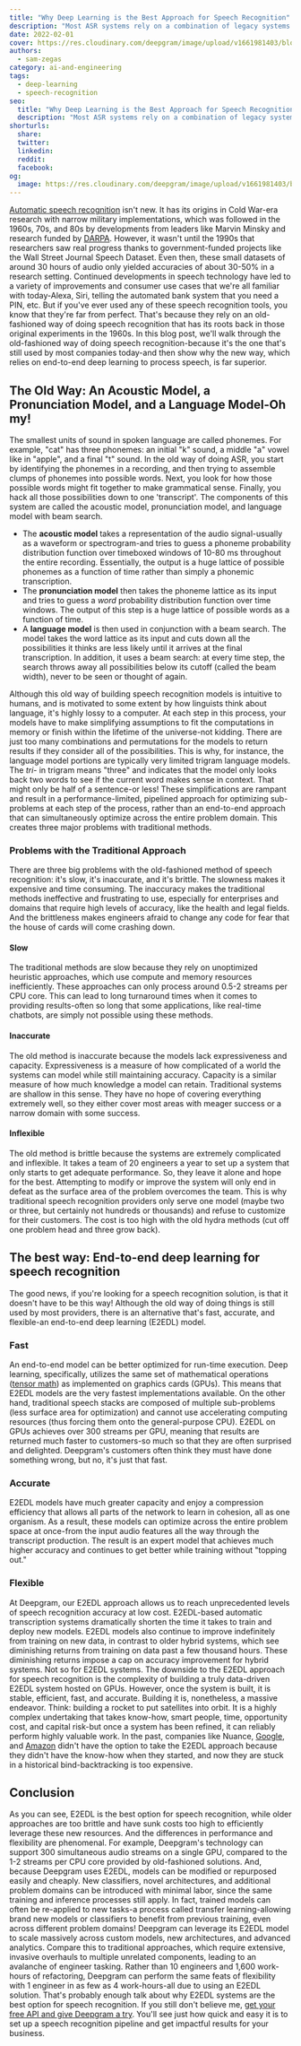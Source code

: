 ```yaml
---
title: "Why Deep Learning is the Best Approach for Speech Recognition"
description: "Most ASR systems rely on a combination of legacy systems that are slow, inaccurate, and inflexible. Learn why deep learning is a better approach."
date: 2022-02-01
cover: https://res.cloudinary.com/deepgram/image/upload/v1661981403/blog/deep-learning-speech-recognition/why-dl-is-best-for-speech-recognition-thumb-554x22.png
authors:
  - sam-zegas
category: ai-and-engineering
tags:
  - deep-learning
  - speech-recognition
seo:
  title: "Why Deep Learning is the Best Approach for Speech Recognition"
  description: "Most ASR systems rely on a combination of legacy systems that are slow, inaccurate, and inflexible. Learn why deep learning is a better approach."
shorturls:
  share: 
  twitter: 
  linkedin: 
  reddit: 
  facebook: 
og:
  image: https://res.cloudinary.com/deepgram/image/upload/v1661981403/blog/deep-learning-speech-recognition/why-dl-is-best-for-speech-recognition-thumb-554x22.png
---
```


[Automatic speech recognition](https://blog.deepgram.com/what-is-asr/) isn't new. It has its origins in Cold War-era research with narrow military implementations, which was followed in the 1960s, 70s, and 80s by developments from leaders like Marvin Minsky and research funded by [DARPA](https://en.wikipedia.org/wiki/DARPA). However, it wasn't until the 1990s that researchers saw real progress thanks to government-funded projects like the Wall Street Journal Speech Dataset. Even then, these small datasets of around 30 hours of audio only yielded accuracies of about 30-50% in a research setting. Continued developments in speech technology have led to a variety of improvements and consumer use cases that we're all familiar with today-Alexa, Siri, telling the automated bank system that you need a PIN, etc. But if you've ever used any of these speech recognition tools, you know that they're far from perfect. That's because they rely on an old-fashioned way of doing speech recognition that has its roots back in those original experiments in the 1960s. In this blog post, we'll walk through the old-fashioned way of doing speech recognition-because it's the one that's still used by most companies today-and then show why the new way, which relies on end-to-end deep learning to process speech, is far superior.

## The Old Way: An Acoustic Model, a Pronunciation Model, and a Language Model-Oh my!

The smallest units of sound in spoken language are called phonemes. For example, "cat" has three phonemes: an initial "k" sound, a middle "a" vowel like in "apple", and a final "t" sound. In the old way of doing ASR, you start by identifying the phonemes in a recording, and then trying to assemble clumps of phonemes into possible words. Next, you look for how those possible words might fit together to make grammatical sense. Finally, you hack all those possibilities down to one 'transcript'. The components of this system are called the acoustic model, pronunciation model, and language model with beam search.

*   The **acoustic model** takes a representation of the audio signal-usually as a waveform or spectrogram-and tries to guess a phoneme probability distribution function over timeboxed windows of 10-80 ms throughout the entire recording. Essentially, the output is a huge lattice of possible phonemes as a function of time rather than simply a phonemic transcription.
*   The **pronunciation model** then takes the phoneme lattice as its input and tries to guess a _word_ probability distribution function over time windows. The output of this step is a huge lattice of possible words as a function of time.
*   A **language model** is then used in conjunction with a beam search. The model takes the word lattice as its input and cuts down all the possibilities it thinks are less likely until it arrives at the final transcription. In addition, it uses a beam search: at every time step, the search throws away all possibilities below its cutoff (called the beam width), never to be seen or thought of again.

Although this old way of building speech recognition models is intuitive to humans, and is motivated to some extent by how linguists think about language, it's highly lossy to a computer. At each step in this process, your models have to make simplifying assumptions to fit the computations in memory or finish within the lifetime of the universe-not kidding. There are just too many combinations and permutations for the models to return results if they consider all of the possibilities. This is why, for instance, the language model portions are typically very limited trigram language models. The _tri-_ in trigram means "three" and indicates that the model only looks back two words to see if the current word makes sense in context. That might only be half of a sentence-or less! These simplifications are rampant and result in a performance-limited, pipelined approach for optimizing sub-problems at each step of the process, rather than an end-to-end approach that can simultaneously optimize across the entire problem domain. This creates three major problems with traditional methods.

<whitepaperpromo whitepaper="latest"></whitepaperpromo>



### Problems with the Traditional Approach

There are three big problems with the old-fashioned method of speech recognition: it's slow, it's inaccurate, and it's brittle. The slowness makes it expensive and time consuming. The inaccuracy makes the traditional methods ineffective and frustrating to use, especially for enterprises and domains that require high levels of accuracy, like the health and legal fields. And the brittleness makes engineers afraid to change any code for fear that the house of cards will come crashing down.

#### Slow

The traditional methods are slow because they rely on unoptimized heuristic approaches, which use compute and memory resources inefficiently. These approaches can only process around 0.5-2 streams per CPU core. This can lead to long turnaround times when it comes to providing results-often so long that some applications, like real-time chatbots, are simply not possible using these methods.

#### Inaccurate

The old method is inaccurate because the models lack expressiveness and capacity. Expressiveness is a measure of how complicated of a world the systems can model while still maintaining accuracy. Capacity is a similar measure of how much knowledge a model can retain. Traditional systems are shallow in this sense. They have no hope of covering everything extremely well, so they either cover most areas with meager success or a narrow domain with some success.

#### Inflexible

The old method is brittle because the systems are extremely complicated and inflexible. It takes a team of 20 engineers a year to set up a system that only starts to get adequate performance. So, they leave it alone and hope for the best. Attempting to modify or improve the system will only end in defeat as the surface area of the problem overcomes the team. This is why traditional speech recognition providers only serve one model (maybe two or three, but certainly not hundreds or thousands) and refuse to customize for their customers. The cost is too high with the old hydra methods (cut off one problem head and three grow back).

## The best way: End-to-end deep learning for speech recognition

The good news, if you're looking for a speech recognition solution, is that it doesn't have to be this way! Although the old way of doing things is still used by most providers, there is an alternative that's fast, accurate, and flexible-an end-to-end deep learning (E2EDL) model.

### Fast

An end-to-end model can be better optimized for run-time execution. Deep learning, specifically, utilizes the same set of mathematical operations ([tensor math](https://en.wikipedia.org/wiki/Tensor)) as implemented on graphics cards (GPUs). This means that E2EDL models are the very fastest implementations available. On the other hand, traditional speech stacks are composed of multiple sub-problems (less surface area for optimization) and cannot use accelerating computing resources (thus forcing them onto the general-purpose CPU).  E2EDL on GPUs achieves over 300 streams per GPU, meaning that results are returned much faster to customers-so much so that they are often surprised and delighted. Deepgram's customers often think they must have done something wrong, but no, it's just that fast.

### Accurate

E2EDL models have much greater capacity and enjoy a compression efficiency that allows all parts of the network to learn in cohesion, all as one organism. As a result, these models can optimize across the entire problem space at once-from the input audio features all the way through the transcript production. The result is an expert model that achieves much higher accuracy and continues to get better while training without "topping out."

### Flexible

At Deepgram, our E2EDL approach allows us to reach unprecedented levels of speech recognition accuracy at low cost. E2EDL-based automatic transcription systems dramatically shorten the time it takes to train and deploy new models. E2EDL models also continue to improve indefinitely from training on new data, in contrast to older hybrid systems, which see diminishing returns from training on data past a few thousand hours. These diminishing returns impose a cap on accuracy improvement for hybrid systems. Not so for E2EDL systems.  The downside to the E2EDL approach for speech recognition is the complexity of building a truly data-driven E2EDL system hosted on GPUs. However, once the system is built, it is stable, efficient, fast, and accurate. Building it is, nonetheless, a massive endeavor. Think: building a rocket to put satellites into orbit. It is a highly complex undertaking that takes know-how, smart people, time, opportunity cost, and capital risk-but once a system has been refined, it can reliably perform highly valuable work. In the past, companies like Nuance, [Google](https://offers.deepgram.com/head-to-head-dg-vs-google-webinar-on-demand), and [Amazon](https://offers.deepgram.com/head-to-head-dg-vs-amazon-webinar-on-demand) didn't have the option to take the E2EDL approach because they didn't have the know-how when they started, and now they are stuck in a historical bind-backtracking is too expensive.

## Conclusion

As you can see, E2EDL is the best option for speech recognition, while older approaches are too brittle and have sunk costs too high to efficiently leverage these new resources. And the differences in performance and flexibility are phenomenal. For example, Deepgram's technology can support 300 simultaneous audio streams on a single GPU, compared to the 1-2 streams per CPU core provided by old-fashioned solutions. And, because Deepgram uses E2EDL, models can be modified or repurposed easily and cheaply. New classifiers, novel architectures, and additional problem domains can be introduced with minimal labor, since the same training and inference processes still apply. In fact, trained models can often be re-applied to new tasks-a process called transfer learning-allowing brand new models or classifiers to benefit from previous training, even across different problem domains! Deepgram can leverage its E2EDL model to scale massively across custom models, new architectures, and advanced analytics. Compare this to traditional approaches, which require extensive, invasive overhauls to multiple unrelated components, leading to an avalanche of engineer tasking. Rather than 10 engineers and 1,600 work-hours of refactoring, Deepgram can perform the same feats of flexibility with 1 engineer in as few as 4 work-hours-all due to using an E2EDL solution. That's probably enough talk about why E2EDL systems are the best option for speech recognition. If you still don't believe me, [get your free API and give Deepgram a try](https://console.deepgram.com/). You'll see just how quick and easy it is to set up a speech recognition pipeline and get impactful results for your business.
